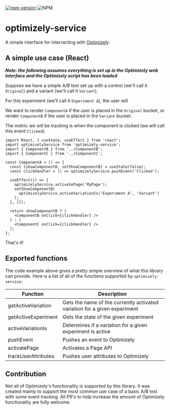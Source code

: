 [![npm version](https://badge.fury.io/js/optimizely-service.svg)](https://badge.fury.io/js/optimizely-service) ![NPM](https://img.shields.io/npm/l/optimizely-service.svg)

# optimizely-service

A simple interface for interracting with [Optimizely](https://optimizely.com).

## A simple use case (React)

**_Note: the following assumes everything is set up in the Optimizely web interface and the Optimizely script has been loaded_**

Suppose we have a simple A/B test set up with a control (we'll call it `Original`) and a variant (we'll call it `Variant`).

For this experiment (we'll call it `Experiment A`), the user will

We want to render `ComponentA` if the user is placed in the `Original` bucket, or render `ComponentB` if the user is placed in the `Variant` bucket.

The metric we will be tracking is when the component is clicked (we will call this event `Clicked`).

```tsx
import React, { useState, useEffect } from 'react';
import optimizelyService from 'optimizely-service';
import { ComponentB } from '../ComponentB';
import { ComponentC } from '../ComponentC';

const ComponentA = () => {
  const [showComponentB, setShowComponentB] = useState(false);
  const clickHandler = () => optimizelyService.pushEvent('Clicked');

  useEffect(() => {
    optimizelyService.activatePage('MyPage');
    setShowComponentB(
      optimizelyService.activeVariationIs('Experiment A', 'Variant')
    );
  }, []);

  return showComponentB ? (
    <ComponentB onClick={clickHandler} />
  ) : (
    <ComponentC onClick={clickHandler} />
  );
};
```

That's it!

## Exported functions

The code example above gives a pretty simple overview of what this library can provide. Here is a list of all of the functions supported by `optimizely-service`:

| Function            | Description                                                               |
| ------------------- | ------------------------------------------------------------------------- |
| getActiveVariation  | Gets the name of the currently activated variation for a given experiment |
| getActiveExperiment | Gets the state of the given experiment                                    |
| activeVariationIs   | Determines if a variation for a given experiment is active                |
| pushEvent           | Pushes an event to Optimizely                                             |
| activatePage        | Activates a Page API                                                      |
| trackUserAttributes | Pushes user attributes to Optimizely                                      |

## Contribution

Not all of Optimizely's functionality is supported by this library. It was created mainly to support the most common use case of a basic A/B test with some event tracking. All PR's to help increase the amount of Optimizely functionality are fully welcome.
